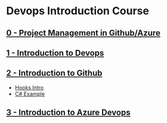 # Devops Introduction Course

## [0 - Project Management in Github/Azure](PROJECT.md)

## [1 - Introduction to Devops](DEVOPS.md)

## [2 - Introduction to Github](GITHUB.md)

  - [Hooks Intro](https://github.com/uerbzr/course-devops-hooks)
  - [C# Example](https://github.com/uerbzr/course-devops-example)
 


## [3 - Introduction to Azure Devops](AZUREDEVOPS.md)
